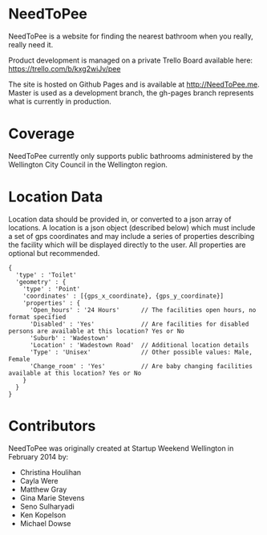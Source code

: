 NeedToPee
==================

NeedToPee is a website for finding the nearest bathroom when you really, really need it.

Product development is managed on a private Trello Board available here: https://trello.com/b/kxg2wiJv/pee

The site is hosted on Github Pages and is available at http://NeedToPee.me. Master is used as a development branch, the gh-pages branch represents what is currently in production.


Coverage
==================

NeedToPee currently only supports public bathrooms administered by the Wellington City Council in the Wellington region.


Location Data
==================

Location data should be provided in, or converted to a json array of locations. A location is a json object (described below) which must include a set of gps coordinates and may include a series of properties describing the facility which will be displayed directly to the user. All properties are optional but recommended.

    {
      'type' : 'Toilet'
      'geometry' : {
        'type' : 'Point'
        'coordinates' : [{gps_x_coordinate}, {gps_y_coordinate}]
        'properties' : {
          'Open_hours' : '24 Hours'      // The facilities open hours, no format specified
          'Disabled' : 'Yes'             // Are facilities for disabled persons are available at this location? Yes or No
          'Suburb' : 'Wadestown'
          'Location' : 'Wadestown Road'  // Additional location details
          'Type' : 'Unisex'              // Other possible values: Male, Female
          'Change_room' : 'Yes'          // Are baby changing facilities available at this location? Yes or No
        }
      }
    }


Contributors
==================

NeedToPee was originally created at Startup Weekend Wellington in February 2014 by:

- Christina Houlihan
- Cayla Were
- Matthew Gray
- Gina Marie Stevens
- Seno Sulharyadi
- Ken Kopelson
- Michael Dowse
